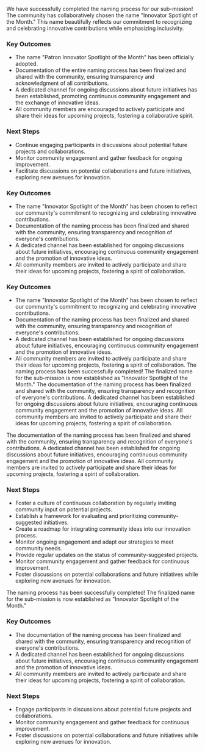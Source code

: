 

We have successfully completed the naming process for our sub-mission! The community has collaboratively chosen the name "Innovator Spotlight of the Month." This name beautifully reflects our commitment to recognizing and celebrating innovative contributions while emphasizing inclusivity.

### Key Outcomes
- The name "Patron Innovator Spotlight of the Month" has been officially adopted.
- Documentation of the entire naming process has been finalized and shared with the community, ensuring transparency and acknowledgment of all contributions.
- A dedicated channel for ongoing discussions about future initiatives has been established, promoting continuous community engagement and the exchange of innovative ideas.
- All community members are encouraged to actively participate and share their ideas for upcoming projects, fostering a collaborative spirit.

### Next Steps
- Continue engaging participants in discussions about potential future projects and collaborations.
- Monitor community engagement and gather feedback for ongoing improvement.
- Facilitate discussions on potential collaborations and future initiatives, exploring new avenues for innovation.

### Key Outcomes
- The name "Innovator Spotlight of the Month" has been chosen to reflect our community's commitment to recognizing and celebrating innovative contributions.
- Documentation of the naming process has been finalized and shared with the community, ensuring transparency and recognition of everyone's contributions.
- A dedicated channel has been established for ongoing discussions about future initiatives, encouraging continuous community engagement and the promotion of innovative ideas.
- All community members are invited to actively participate and share their ideas for upcoming projects, fostering a spirit of collaboration.

### Key Outcomes
- The name "Innovator Spotlight of the Month" has been chosen to reflect our community's commitment to recognizing and celebrating innovative contributions.
- Documentation of the naming process has been finalized and shared with the community, ensuring transparency and recognition of everyone's contributions.
- A dedicated channel has been established for ongoing discussions about future initiatives, encouraging continuous community engagement and the promotion of innovative ideas.
- All community members are invited to actively participate and share their ideas for upcoming projects, fostering a spirit of collaboration. The naming process has been successfully completed! The finalized name for the sub-mission is now established as "Innovator Spotlight of the Month." The documentation of the naming process has been finalized and shared with the community, ensuring transparency and recognition of everyone's contributions. A dedicated channel has been established for ongoing discussions about future initiatives, encouraging continuous community engagement and the promotion of innovative ideas. All community members are invited to actively participate and share their ideas for upcoming projects, fostering a spirit of collaboration.

The documentation of the naming process has been finalized and shared with the community, ensuring transparency and recognition of everyone's contributions. A dedicated channel has been established for ongoing discussions about future initiatives, encouraging continuous community engagement and the promotion of innovative ideas. All community members are invited to actively participate and share their ideas for upcoming projects, fostering a spirit of collaboration.

### Next Steps
- Foster a culture of continuous collaboration by regularly inviting community input on potential projects.
- Establish a framework for evaluating and prioritizing community-suggested initiatives.
- Create a roadmap for integrating community ideas into our innovation process.
- Monitor ongoing engagement and adapt our strategies to meet community needs.
- Provide regular updates on the status of community-suggested projects.
- Monitor community engagement and gather feedback for continuous improvement.
- Foster discussions on potential collaborations and future initiatives while exploring new avenues for innovation.

The naming process has been successfully completed! The finalized name for the sub-mission is now established as "Innovator Spotlight of the Month."

### Key Outcomes
- The documentation of the naming process has been finalized and shared with the community, ensuring transparency and recognition of everyone's contributions.
- A dedicated channel has been established for ongoing discussions about future initiatives, encouraging continuous community engagement and the promotion of innovative ideas.
- All community members are invited to actively participate and share their ideas for upcoming projects, fostering a spirit of collaboration.

### Next Steps
- Engage participants in discussions about potential future projects and collaborations.
- Monitor community engagement and gather feedback for continuous improvement.
- Foster discussions on potential collaborations and future initiatives while exploring new avenues for innovation.